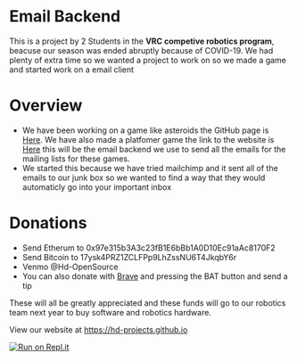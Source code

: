 # Email Backend

This is a project by 2 Students in the **VRC competive robotics program**, beacuse our season was ended abruptly because of COVID-19. We had plenty of extra time so we wanted a project to work on so we made a game and started work on a email client

# Overview

* We have been working on a game like asteroids the GitHub page is [Here](https://github.com/The-Bit-One/Asteroid_Dodge). We have also made a platfomer game the link to the website is [Here](https://sites.google.com/site/playdoctorcabbage/home) this will be the email backend we use to send all the emails for the mailing lists for these games.
* We started this because we have tried mailchimp and it sent all of the emails to our junk box so we wanted to find a way that they would automaticly go into your important inbox

# Donations

* Send Etherum to 0x97e315b3A3c23fB1E6bBb1A0D10Ec91aAc8170F2
* Send Bitcoin to 17ysk4PRZ1ZCLFPp9LhZssNU6T4JkqbY6r
* Venmo @Hd-OpenSource
* You can also donate with [Brave](https://brave.com/adl729) and pressing the BAT button and send a tip

These will all be greatly appreciated and these funds will go to our robotics team next year to buy software and robotics hardware.

View our website at https://hd-projects.github.io

[![Run on Repl.it](https://repl.it/badge/github/ad101-lab/Python-backend)](https://repl.it/github/ad101-lab/Python-backend)
